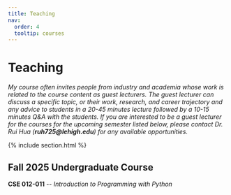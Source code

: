 ```yaml
---
title: Teaching
nav:
  order: 4
  tooltip: courses
---
```


# Teaching

_My course often invites people from industry and academia whose work is related to the course content as guest lecturers. The guest lecturer can discuss a specific topic, or their work, research, and career trajectory and any advice to students in a 20-45 minutes lecture followed by a 10-15 minutes Q&A with the students. If you are interested to be a guest lecturer for the courses for the upcoming semester listed below, please contact Dr. Rui Hua (_**_ruh725@lehigh.edu_**_) for any available opportunities._ 

{% include section.html %}

## Fall 2025 Undergraduate Course
**CSE 012-011** -- _Introduction to Programming with Python_



